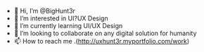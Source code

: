 - 👋 Hi, I’m @BigHunt3r
- 👀 I’m interested in UI?UX Design
- 🌱 I’m currently learning UI/UX Design
- 💞️ I’m looking to collaborate on any digital solution for humanity
- 📫 How to reach me .(http://uxhunt3r.myportfolio.com/work)

<!---
BigHunt3r/BigHunt3r is a ✨ special ✨ repository because its `README.md` (this file) appears on your GitHub profile.
You can click the Preview link to take a look at your changes.
--->
